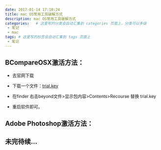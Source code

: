 ```yaml
---
date: 2017-01-14 17:10:24
title: mac OS常用工具破解方式
description: mac OS常用工具破解方式
categories:   # 这里写的分类会自动汇集到 categories 页面上，分类可以多级
 - 笔记
 - mac
tags: # 这里写的标签会自动汇集到 tags 页面上
 - 笔记
---
```


## BCompareOSX激活方法：

* 去官网下载
* 下载一个文件：[trial.key](http://o83jxl7u1.bkt.clouddn.com/trial.key)

* 在finder 右击beyond文件>显示包内容>Contents>Recourse 替换 trial.key

* 重启软件即可。

## Adobe Photoshop激活方法：


## 未完待续...
